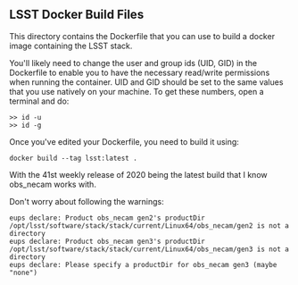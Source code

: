 ## LSST Docker Build Files

This directory contains the Dockerfile that you can use to build a docker image containing the LSST stack.

You'll likely need to change the user and group ids (UID, GID) in the Dockerfile to enable you to have the necessary read/write permissions when running the container. UID and GID should be set to the same values that you use natively on your machine. To get these numbers, open a terminal and do:
```
>> id -u
>> id -g
```

Once you've edited your Dockerfile, you need to build it using:
```
docker build --tag lsst:latest .
```
With the 41st weekly release of 2020 being the latest build that I know obs_necam works with.

Don't worry about following the warnings:
```
eups declare: Product obs_necam gen2's productDir /opt/lsst/software/stack/stack/current/Linux64/obs_necam/gen2 is not a directory
eups declare: Product obs_necam gen3's productDir /opt/lsst/software/stack/stack/current/Linux64/obs_necam/gen3 is not a directory
eups declare: Please specify a productDir for obs_necam gen3 (maybe "none")
```
